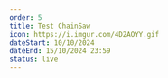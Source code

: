 ```yaml
---
order: 5
title: Test ChainSaw
icon: https://i.imgur.com/4D2AOYY.gif
dateStart: 10/10/2024
dateEnd: 15/10/2024 23:59
status: live
---
```

